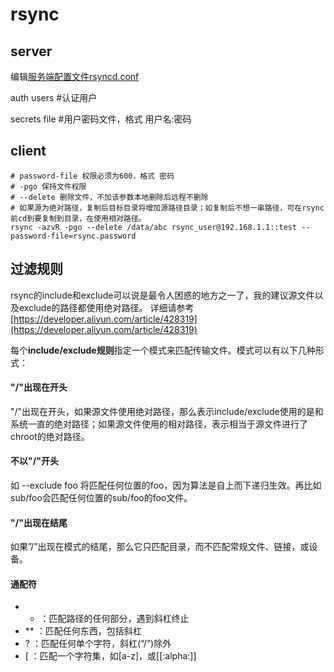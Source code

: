 # rsync

## server
编辑[服务端配置文件rsyncd.conf](conf/rsync/rsyncd.conf)

auth users #认证用户

secrets file #用户密码文件，格式 用户名:密码

## client

    # password-file 权限必须为600，格式 密码
    # -pgo 保持文件权限
    # --delete 删除文件，不加该参数本地删除后远程不删除
    # 如果源为绝对路径，复制后目标目录将增加源路径目录；如复制后不想一串路径，可在rsync前cd到要复制到目录，在使用相对路径。
    rsync -azvR -pgo --delete /data/abc rsync_user@192.168.1.1::test --password-file=rsync.password

## 过滤规则
rsync的include和exclude可以说是最令人困惑的地方之一了，我的建议源文件以及exclude的路径都使用绝对路径。
详细请参考[https://developer.aliyun.com/article/428319](https://developer.aliyun.com/article/428319)

每个**include/exclude规则**指定一个模式来匹配传输文件。模式可以有以下几种形式：
#### "/"出现在开头
 "/"出现在开头，如果源文件使用绝对路径，那么表示include/exclude使用的是和系统一直的绝对路径；如果源文件使用的相对路径，表示相当于源文件进行了chroot的绝对路径。
#### 不以"/"开头
如 --exclude foo 将匹配任何位置的foo，因为算法是自上而下递归生效。再比如sub/foo会匹配任何位置的sub/foo的foo文件。
#### "/"出现在结尾
如果”/”出现在模式的结尾，那么它只匹配目录，而不匹配常规文件、链接，或设备。
#### 通配符
+ * ：匹配路径的任何部分，遇到斜杠终止
+ ** ：匹配任何东西，包括斜杠
+ ? ：匹配任何单个字符，斜杠(“/”)除外
+ [ ：匹配一个字符集，如[a-z]，或[[:alpha:]]